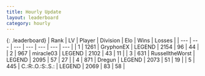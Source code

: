 ```yaml
---
title: Hourly Update
layout: leaderboard
category: hourly
---
```


{: .leaderboard}
| Rank | LV | Player | Division | Elo | Wins | Losses |
| --- | --- | --- | --- | --- | --- | --- |
| <span data-change="0">1</span> | 1261 | <span title="ID: 315148">GryphonEX</span> | LEGEND | <span data-change="0">2154</span> | <span data-change="0">96</span> | <span data-change="0">44</span> |
| <span data-change="0">2</span> | 967 | <span title="ID: 416373">miracle03</span> | LEGEND | <span data-change="0">2102</span> | <span data-change="0">43</span> | <span data-change="0">11</span> |
| <span data-change="0">3</span> | 631 | <span title="ID: 388751">RusselltheWorst</span> | LEGEND | <span data-change="0">2095</span> | <span data-change="0">57</span> | <span data-change="0">27</span> |
| <span data-change="0">4</span> | 871 | <span title="ID: 337810">Dregun</span> | LEGEND | <span data-change="0">2073</span> | <span data-change="0">51</span> | <span data-change="0">19</span> |
| <span data-change="1">5</span> | 445 | <span title="ID: 451068">C.:R:.O.:S:.S.:</span> | LEGEND | <span data-change="10">2069</span> | <span data-change="2">83</span> | <span data-change="0">58</span> |